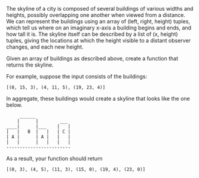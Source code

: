 The skyline of a city is composed of several buildings of various widths and heights, possibly overlapping one another when viewed from a distance. We can represent the buildings using an array of (left, right, height) tuples, which tell us where on an imaginary x-axis a building begins and ends, and how tall it is. The skyline itself can be described by a list of (x, height) tuples, giving the locations at which the height visible to a distant observer changes, and each new height.

Given an array of buildings as described above, create a function that returns the skyline.

For example, suppose the input consists of the buildings:
```
[(0, 15, 3), (4, 11, 5), (19, 23, 4)]
```
In aggregate, these buildings would create a skyline that looks like the one below.

```
     ______  
    |      |        ___
____|      |___    |   |
|   |   B  |   |   | C |
| A |      | A |   |   |
|   |      |   |   |   |
------------------------
```

As a result, your function should return 
```
[(0, 3), (4, 5), (11, 3), (15, 0), (19, 4), (23, 0)]
```